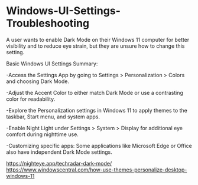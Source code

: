 # Windows-UI-Settings-Troubleshooting
A user wants to enable Dark Mode on their Windows 11 computer for better visibility and to reduce eye strain, but they are unsure how to change this setting.

Basic Windows UI Settings Summary:

-Access the Settings App by going to Settings > Personalization > Colors and choosing Dark Mode.

-Adjust the Accent Color to either match Dark Mode or use a contrasting color for readability.

-Explore the Personalization settings in Windows 11 to apply themes to the taskbar, Start menu, and system apps.

-Enable Night Light under Settings > System > Display for additional eye comfort during nighttime use.

-Customizing specific apps: Some applications like Microsoft Edge or Office also have independent Dark Mode settings.

https://nighteye.app/techradar-dark-mode/
https://www.windowscentral.com/how-use-themes-personalize-desktop-windows-11
